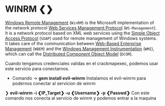 # WINRM ❮❯

[Windows Remote Management](https://docs.microsoft.com/en-us/windows/win32/winrm/portal) (`WinRM`) is the Microsoft implementation of the network protocol [Web Services Management Protocol](https://docs.microsoft.com/en-us/windows/win32/winrm/ws-management-protocol) (`WS-Management`). It is a network protocol based on XML web services using the [Simple Object Access Protocol](https://docs.microsoft.com/en-us/windows/win32/winrm/windows-remote-management-glossary) (`SOAP`) used for remote management of Windows systems. It takes care of the communication between [Web-Based Enterprise Management](https://en.wikipedia.org/wiki/Web-Based_Enterprise_Management) (`WBEM`) and the [Windows Management Instrumentation](https://docs.microsoft.com/en-us/windows/win32/wmisdk/wmi-start-page) (`WMI`), which can call the [Distributed Component Object Model](https://docs.microsoft.com/en-us/openspecs/windows_protocols/ms-dcom/4a893f3d-bd29-48cd-9f43-d9777a4415b0) (`DCOM`).

Cuando tengamos credenciales validas en el crackmapexec, podemos usar este servicio para conectarnos.
- Comando -> **gem install evil-winrm** Instalamos el evil-winrm para podernos conectar al servicion de winrm

❯ **evil-winrm -i ❮IP_Target❯ -u ❮Username❯ -p ❮Passwd❯** Con este comando nos conecta al servicio de winrm y podemos entrar a la maquina


